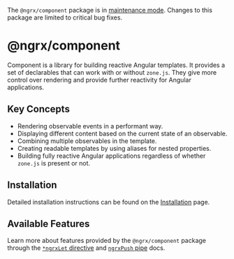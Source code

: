 <div class="alert is-critical">

The `@ngrx/component` package is in <a href="https://github.com/ngrx/platform/issues/4872" target="_blank">maintenance mode</a>.
Changes to this package are limited to critical bug fixes.

</div>

# @ngrx/component

Component is a library for building reactive Angular templates.
It provides a set of declarables that can work with or without `zone.js`.
They give more control over rendering and provide further reactivity for Angular applications.

## Key Concepts

- Rendering observable events in a performant way.
- Displaying different content based on the current state of an observable.
- Combining multiple observables in the template.
- Creating readable templates by using aliases for nested properties.
- Building fully reactive Angular applications regardless of whether `zone.js` is present or not.

## Installation

Detailed installation instructions can be found on the [Installation](guide/component/install) page.

## Available Features

Learn more about features provided by the `@ngrx/component` package through the [`*ngrxLet` directive](guide/component/let)
and [`ngrxPush` pipe](guide/component/push) docs.
